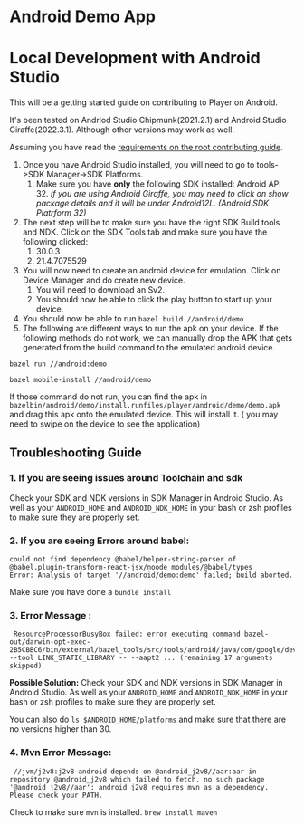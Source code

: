 # Android Demo App

# Local Development with Android Studio

This will be a getting started guide on contributing to Player on Android.

It's been tested on Andriod Studio Chipmunk(2021.2.1) and Android Studio Giraffe(2022.3.1). Although other versions may work as well.

Assuming you have read the [requirements on the root contributing guide](https://github.com/player-ui/player/blob/main/CONTRIBUTING.md).

1. Once you have Android Studio installed, you will need to go to tools->SDK Manager->SDK Platforms.
   1.  Make sure you have **only** the following SDK installed: Android API 32.
   *If you are using Android Giraffe, you may need to click on show package details and it will be under Android12L. (Android SDK Platrform 32)*
2. The next step will be to make sure you have the right SDK Build tools and NDK. Click on the SDK Tools tab and make sure you have the following clicked:
   1. 30.0.3
   2. 21.4.7075529
3. You will now need to create an android device for emulation. Click on Device Manager and do create new device.
   1. You will need to download an Sv2.
   2. You should now be able to click the play button to start up your device.
4. You should now be able to run  `bazel build //android/demo`
5. The following are different ways to run the apk on your device. If the following methods do not work, we can manually drop the APK that gets generated from the build command to the emulated android device.

```
bazel run //android:demo
```

```
bazel mobile-install //android/demo
```

If those command do not run, you can find the apk in `bazelbin/android/demo/install.runfiles/player/android/demo/demo.apk` and drag this apk onto the emulated device. This will install it. ( you may need to swipe on the device to see the application)



## Troubleshooting Guide



### 1. If you are seeing issues around Toolchain and sdk
Check your SDK and NDK versions in SDK Manager in Android Studio. As well as your `ANDROID_HOME` and `ANDROID_NDK_HOME` in your bash or zsh profiles to make sure they are properly set.


### 2. If you are seeing Errors around babel:
```
could not find dependency @babel/helper-string-parser of @babel.plugin-transform-react-jsx/noode_modules/@babel/types
Error: Analysis of target '//android/demo:demo' failed; build aborted.
```
Make sure you have done a `bundle install`



### 3. Error Message :
```
 ResourceProcessorBusyBox failed: error executing command bazel-out/darwin-opt-exec-2B5CBBC6/bin/external/bazel_tools/src/tools/android/java/com/google/devtools/build/android/ResourceProcessorBusyBox --tool LINK_STATIC_LIBRARY -- --aapt2 ... (remaining 17 arguments skipped)
```
**Possible Solution:** Check your SDK and NDK versions in SDK Manager in Android Studio. As well as your `ANDROID_HOME` and `ANDROID_NDK_HOME` in your bash or zsh profiles to make sure they are properly set.

You can also do `ls $ANDROID_HOME/platforms` and make sure that there are no versions higher than 30.



### 4. Mvn Error Message: 
```
 //jvm/j2v8:j2v8-android depends on @android_j2v8//aar:aar in repository @android_j2v8 which failed to fetch. no such package '@android_j2v8//aar': android_j2v8 requires mvn as a dependency. Please check your PATH.
```
Check to make sure `mvn` is installed.
`brew install maven`